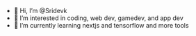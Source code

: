 - 👋 Hi, I’m @Sridevk
- 👀 I’m interested in coding, web dev, gamedev, and app dev
- 🌱 I’m currently learning nextjs and tensorflow and more tools

<!---
sridevkp/sridevkp is a ✨ special ✨ repository because its `README.md` (this file) appears on your GitHub profile.
You can click the Preview link to take a look at your changes.
--->
